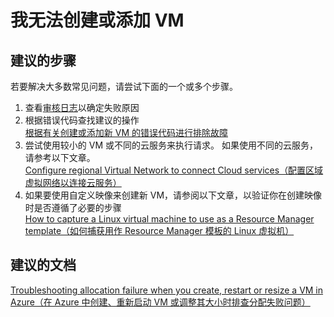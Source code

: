 <properties 
    pageTitle="I can't create or add a VM" 
    description="我无法创建或添加 VM" 
    service="microsoft.compute"
    resource="virtualmachines"
    authors="kasparks"
    displayOrder="4"
    selfHelpType="resource"
    supportTopicIds="32411817,32449676"
    resourceTags="linux, redhat"     
    productPesIds="14749"
    cloudEnvironments="public"
/>
    

# 我无法创建或添加 VM

## **建议的步骤**
若要解决大多数常见问题，请尝试下面的一个或多个步骤。

1. 查看[审核日志](data-blade:Microsoft_Azure_Insights.AzureDiagnosticsBladeWithParameter)以确定失败原因
2. 根据错误代码查找建议的操作 <br>
[根据有关创建或添加新 VM 的错误代码进行排除故障](https://docs.azure.cn/zh-cn/virtual-machines/windows/classic/troubleshoot-deployment-new-vm#error-string-lookup)
3. 尝试使用较小的 VM 或不同的云服务来执行请求。 如果使用不同的云服务，请参考以下文章。 <br>
[Configure regional Virtual Network to connect Cloud services（配置区域虚拟网络以连接云服务）](https://azure.microsoft.com/blog/vnet-to-vnet-connecting-virtual-networks-in-azure-across-different-regions/)
4. 如果要使用自定义映像来创建新 VM，请参阅以下文章，以验证你在创建映像时是否遵循了必要的步骤 <br>
[How to capture a Linux virtual machine to use as a Resource Manager template（如何捕获用作 Resource Manager 模板的 Linux 虚拟机）](https://docs.azure.cn/zh-cn/virtual-machines/linux/capture-image/)

## **建议的文档**
[Troubleshooting allocation failure when you create, restart or resize a VM in Azure（在 Azure 中创建、重新启动 VM 或调整其大小时排查分配失败问题）](https://docs.azure.cn/zh-cn/virtual-machines/windows/classic/troubleshoot-deployment-new-vm/)



<!--HONumber=Sep16_HO3-->


